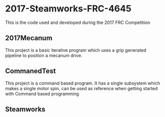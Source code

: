 # 2017-Steamworks-FRC-4645
This is the code used and developed during the 2017 FRC Competition

## 2017Mecanum
This project is a basic iterative program which uses a grip generated pipeline to position a mecanum drive. 



## CommanedTest
This project is a command based program.  It has a single subsystem which makes a single motor spin,  can be used as reference when getting started with Command based programming

## Steamworks

